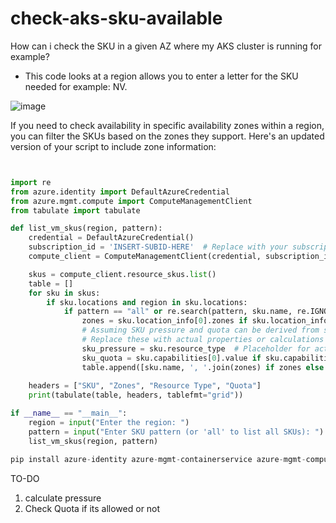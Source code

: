 # check-aks-sku-available
How can i check the SKU in a given AZ where my AKS cluster is running for example?
- This code looks at a region allows you to enter a letter for the SKU needed for example: NV. 

![image](https://github.com/user-attachments/assets/d89da4c4-f373-4813-9ab9-7cf34d772027)


If you need to check availability in specific availability zones within a region, you can filter the SKUs based on the zones they support. Here's an updated version of your script to include zone information:

```python


import re
from azure.identity import DefaultAzureCredential
from azure.mgmt.compute import ComputeManagementClient
from tabulate import tabulate

def list_vm_skus(region, pattern):
    credential = DefaultAzureCredential()
    subscription_id = 'INSERT-SUBID-HERE'  # Replace with your subscription ID
    compute_client = ComputeManagementClient(credential, subscription_id)

    skus = compute_client.resource_skus.list()
    table = []
    for sku in skus:
        if sku.locations and region in sku.locations:
            if pattern == "all" or re.search(pattern, sku.name, re.IGNORECASE):
                zones = sku.location_info[0].zones if sku.location_info else []
                # Assuming SKU pressure and quota can be derived from some properties of the SKU
                # Replace these with actual properties or calculations as needed
                sku_pressure = sku.resource_type  # Placeholder for actual SKU pressure calculation
                sku_quota = sku.capabilities[0].value if sku.capabilities else 'Unknown'  # Placeholder for actual quota
                table.append([sku.name, ', '.join(zones) if zones else 'None', sku_pressure, sku_quota])
    
    headers = ["SKU", "Zones", "Resource Type", "Quota"]
    print(tabulate(table, headers, tablefmt="grid"))

if __name__ == "__main__":
    region = input("Enter the region: ")
    pattern = input("Enter SKU pattern (or 'all' to list all SKUs): ")
    list_vm_skus(region, pattern)

```

```python
pip install azure-identity azure-mgmt-containerservice azure-mgmt-compute
```

TO-DO
1) calculate pressure
2) Check Quota if its allowed or not
